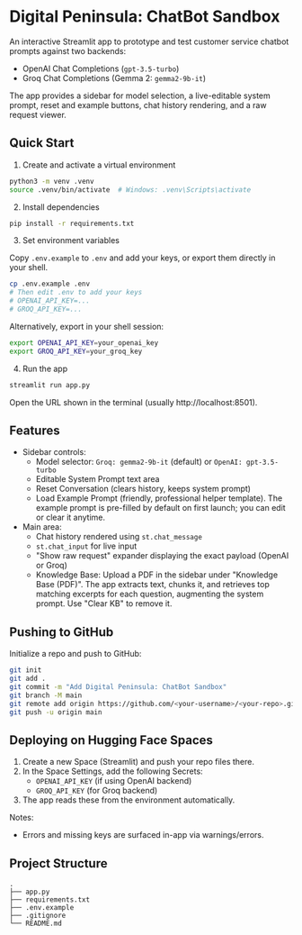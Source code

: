 # Digital Peninsula: ChatBot Sandbox

An interactive Streamlit app to prototype and test customer service chatbot prompts against two backends:

- OpenAI Chat Completions (`gpt-3.5-turbo`)
- Groq Chat Completions (Gemma 2: `gemma2-9b-it`)

The app provides a sidebar for model selection, a live-editable system prompt, reset and example buttons, chat history rendering, and a raw request viewer.

## Quick Start

1) Create and activate a virtual environment

```bash
python3 -m venv .venv
source .venv/bin/activate  # Windows: .venv\Scripts\activate
```

2) Install dependencies

```bash
pip install -r requirements.txt
```

3) Set environment variables

Copy `.env.example` to `.env` and add your keys, or export them directly in your shell.

```bash
cp .env.example .env
# Then edit .env to add your keys
# OPENAI_API_KEY=...
# GROQ_API_KEY=...
```

Alternatively, export in your shell session:

```bash
export OPENAI_API_KEY=your_openai_key
export GROQ_API_KEY=your_groq_key
```

4) Run the app

```bash
streamlit run app.py
```

Open the URL shown in the terminal (usually http://localhost:8501).

## Features

- Sidebar controls:
  - Model selector: `Groq: gemma2-9b-it` (default) or `OpenAI: gpt-3.5-turbo`
  - Editable System Prompt text area
  - Reset Conversation (clears history, keeps system prompt)
  - Load Example Prompt (friendly, professional helper template). The example prompt is pre-filled by default on first launch; you can edit or clear it anytime.
- Main area:
  - Chat history rendered using `st.chat_message`
  - `st.chat_input` for live input
  - "Show raw request" expander displaying the exact payload (OpenAI or Groq)
  - Knowledge Base: Upload a PDF in the sidebar under "Knowledge Base (PDF)". The app extracts text, chunks it, and retrieves top matching excerpts for each question, augmenting the system prompt. Use "Clear KB" to remove it.

## Pushing to GitHub

Initialize a repo and push to GitHub:

```bash
git init
git add .
git commit -m "Add Digital Peninsula: ChatBot Sandbox"
git branch -M main
git remote add origin https://github.com/<your-username>/<your-repo>.git
git push -u origin main
```

## Deploying on Hugging Face Spaces

1) Create a new Space (Streamlit) and push your repo files there.
2) In the Space Settings, add the following Secrets:
   - `OPENAI_API_KEY` (if using OpenAI backend)
   - `GROQ_API_KEY` (for Groq backend)
3) The app reads these from the environment automatically.

Notes:
- Errors and missing keys are surfaced in-app via warnings/errors.

## Project Structure

```
.
├── app.py
├── requirements.txt
├── .env.example
├── .gitignore
└── README.md
```

